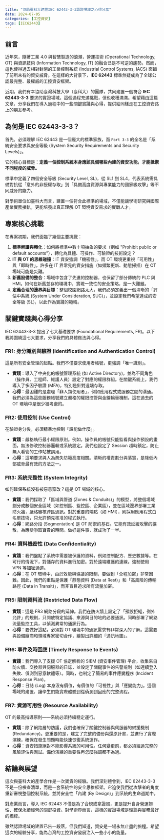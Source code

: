 ```yaml
---
title: "協助臺科大建置IEC 62443-3-3認證場域之心得分享"
date: 2024-07-05
categories: [工控資安]
tags: [IEC62443]
---
```


## 前言

近年來，隨著工業 4.0 與智慧製造的浪潮，營運技術 (Operational Technology, OT) 與資訊技術 (Information Technology, IT) 的融合已是不可逆的趨勢。然而，這也使得過去相對封閉的工業控制系統 (Industrial Control Systems, IACS) 面臨了前所未有的資安威脅。在這樣的大背景下，**IEC 62443** 標準無疑成為了全球公認最完整、最權威的工控資安框架。

近期，我們有幸協助臺灣科技大學（臺科大）的團隊，共同建置一個符合 **IEC 62443-3-3** 要求的實證場域。這個過程充滿挑戰，但也收穫滿滿。希望藉由這篇文章，分享我們在導入過程中的一些關鍵實踐與心得，提供給同樣走在工控資安路上的朋友參考。

## 為何是 IEC 62443-3-3？

首先，必須理解 IEC 62443 是一個龐大的標準家族，而 `Part 3-3` 的全名是「系統安全要求與安全等級 (System Security Requirements and Security Levels)」。

它的核心目標是：**定義一個控制系統本身應該具備哪些內建的資安功能，才能抵禦不同程度的威脅。**

標準中定義了四個安全等級 (Security Level, SL)，從 SL1 到 SL4，代表系統需具備對抗從「意外的非授權存取」到「具備高度資源與專業能力的國家級攻擊」等不同威脅的能力。

對學術單位如臺科大而言，建置一個符合此標準的場域，不僅能讓學術研究與國際產業實務接軌，更能培養出真正理解 OT 環境資安需求的實戰人才。

## 專案核心挑戰

在專案初期，我們面臨了幾個主要挑戰：

1.  **標準解讀與轉化**：如何將標準中數十項抽象的要求（例如 "Prohibit public or default accounts"），轉化為具體、可操作、可驗證的技術設定？
2.  **IT 與 OT 的思維碰撞**：IT 資安強調「機密性」，而 OT 環境更重視「可用性」與「即時性」。許多在 IT 界常見的資安措施（如頻繁更新、動態掃描）在 OT 場域可能是災難。
3.  **新舊設備的整合**：場域中包含了先進的控制器，也保留了部分傳統的 PLC 與 HMI。如何在新舊並存的環境中，實現一致性的安全策略，是一大難題。
4.  **定義合理的邊界與目標**：整個校園網路太大，我們必須定義出一個清晰的「評估中系統 (System Under Consideration, SUC)」，並設定我們希望達成的安全等級 (SL)，以此作為實踐的範疇。

## 關鍵實踐與心得分享

IEC 62443-3-3 提出了七大基礎要求 (Foundational Requirements, FR)。以下我將圍繞這七大要求，分享我們的具體做法與心得。

### FR1: 身分識別與驗證 (Identification and Authentication Control)

這是所有安全管理的起點。我們不僅要求使用者帳號，更強調「唯一識別」。

- **實踐**：導入了中央化的帳號管理系統 (如 Active Directory)，並為不同角色（操作員、工程師、維護人員）設定了對應的權限群組。在關鍵系統上，我們導入了多因子驗證 (MFA)，特別是針對遠端存取。
- **心得**：最困難的是處理「非人類使用者」，例如應用程式或服務之間的溝通。我們必須為這些服務帳號建立嚴格的權限控管與金鑰輪替機制，這在過去的 OT 環境中是很少被考慮的。

### FR2: 使用控制 (Use Control)

在驗證身分後，必須精準地控制「誰能做什麼」。

- **實踐**：嚴格執行最小權限原則。例如，操作員的帳號只能監看與操作預設的畫面，無法修改控制器邏輯或系統設定。我們也設定了 Session 超時鎖定，防止無人看管的工作站被誤用。
- **心得**：這項要求與人為疏失防範高度相關。清晰的權責劃分與落實，是降低內部威脅最有效的方法之一。

### FR3: 系統完整性 (System Integrity)

如何確保系統沒有被惡意竄改？這是 OT 場域的核心。

- **實踐**：我們採取了「區域與管道 (Zones & Conduits)」的模型，將整個場域劃分成數個安全區域（如控制區、監控區、企業區），並在區域邊界部署工業防火牆，嚴格審核跨區通訊。對於重要的端點（如 HMI），則採用應用程式白名單技術，只允許預先核准的程式執行。
- **心得**：網路分段 (Segmentation) 是 OT 防禦的基石。它能有效延緩攻擊的擴散，為應變爭取寶貴的時間。做好這件事，就成功了一半。

### FR4: 資料機密性 (Data Confidentiality)

- **實踐**：我們盤點了系統中需要被保護的資料，例如控制配方、歷史數據等。在可行的情況下，對儲存的資料進行加密。對於遠端維護的連線，強制使用 VPN 等加密通道。
- **心得**：在 OT 環境中，由於效能與協議的限制，要做到「全程加密」非常困難。因此，我們的重點是保護「靜態資料 (Data at Rest)」和「高風險的傳輸路徑 (Data in Transit)」，而非盲目追求所有流量加密。

### FR5: 限制資料流 (Restricted Data Flow)

- **實踐**：這是 FR3 網路分段的延伸。我們在防火牆上設定了「預設拒絕，例外允許」的規則，只開放特定協議、來源與目的地的必要通訊。同時部署了網路流量監控工具，以偵測異常的通訊行為。
- **心得**：要做好這點，必須對 OT 環境中的通訊需求有非常深入的了解。這需要與設備廠商和領域專家密切合作，繪製出詳細的「通訊地圖」。

### FR6: 事件及時回應 (Timely Response to Events)

- **實踐**：我們導入了支援 OT 協定解析的 SIEM (資安事件管理) 平台，收集來自防火牆、交換器與伺服器的日誌，並設定了關鍵事件的告警規則（如連續登入失敗、偵測到惡意軟體等）。同時，也制定了簡易的事件應變程序 (Incident Response Plan)。
- **心得**：日誌 (Log) 本身沒有價值，有價值的「可視性」與「應變能力」。這個場域的建置，讓學生們能實際體驗到從偵測到回應的完整流程。

### FR7: 資源可用性 (Resource Availability)

OT 的最高指導原則——系統必須持續穩定運行。

- **實踐**：除了網路層的防護，我們也確保了關鍵控制器與伺服器的備援機制 (Redundancy)。更重要的是，建立了完整的備份與還原計畫，並進行了實際演練，確保在發生問題時能快速恢復系統運作。
- **心得**：資安措施絕對不能影響系統的可用性。任何變更前，都必須經過完整的風險評估與測試。備份演練的重要性再怎麼強調都不為過。

## 結論與展望

這次與臺科大的產學合作是一次寶貴的經驗。我們深刻體會到，IEC 62443-3-3 不是一份檢查清單，而是一套系統性的安全思維框架。它迫使我們從攻擊者的角度重新審視整個控制系統，並將安全性「內建 (By Design)」到系統的生命週期中。

對產業而言，導入 IEC 62443 不僅是為了合規或拿證照，更是提升自身營運韌性、確保永續經營的關鍵投資。對學術界而言，這樣的實證場域是理論與實務最好的橋樑。

雖然認證場域的建置已告一段落，但我們知道，資安是一場永無止盡的旅程。希望這次的經驗分享，能為台灣的工控資安發展注入一些小小的能量。
